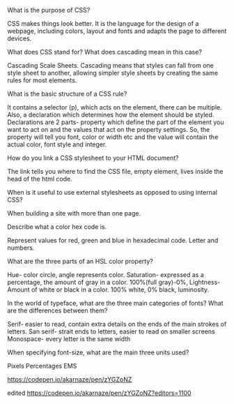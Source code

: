 What is the purpose of CSS?

CSS makes things look better. It is the language for the design of a webpage, including colors, layout and fonts and adapts the page to different devices.

What does CSS stand for? What does cascading mean in this case?

Cascading Scale Sheets. Cascading means that styles can fall from one style sheet to another, allowing simpler style sheets by creating the same rules for most elements.

What is the basic structure of a CSS rule?

It contains a selector (p), which acts on the element, there can be multiple. Also, a declaration which determines how the element should be styled. Declarations are 2 parts- property which define the part of the element you want to act on and the values that act on the property settings. So, the property will tell you font, color or width etc and the value will contain the actual color, font style and integer.

How do you link a CSS stylesheet to your HTML document?

<link href=“css/example.css” type=“text/css” rel=“stylesheet” />
The link tells you where to find the CSS file, empty element, lives inside the head of the html code.

When is it useful to use external stylesheets as opposed to using internal CSS?

When building a site with more than one page.

Describe what a color hex code is.

Represent values for red, green and blue in hexadecimal code. Letter and numbers.

What are the three parts of an HSL color property?

Hue- color circle, angle represents color. Saturation- expressed as a percentage, the amount of gray in a color. 100%(full gray)-0%, Lightness- Amount of white or black in a color. 100% white, 0% black, luminosity.

In the world of typeface, what are the three main categories of fonts? What are the differences between them?

Serif- easier to read, contain extra details on the ends of the main strokes of letters.
San serif- strait ends to letters, easier to read on smaller screens
Monospace- every letter is the same width


When specifying font-size, what are the main three units used?

Pixels
Percentages
EMS

https://codepen.io/akarnaze/pen/zYGZoNZ

edited https://codepen.io/akarnaze/pen/zYGZoNZ?editors=1100
